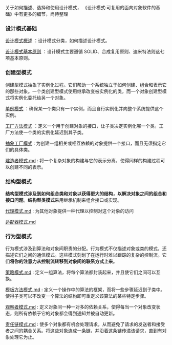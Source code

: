 关于如何描述、选择和使用设计模式， 《设计模式:可复用的面向对象软件的基础》中有更多的细节，尚待整理



### 设计模式基础

 [设计模式概述](设计模式概述.md) ：设计模式分类，如何描述设计模式。

 [设计模式基本原则](设计模式基本原则.md) ：设计模式主要遵循 SOLID、合成复用原则、迪米特法则这七项基本原则。





### 创建型模式

创建型模式抽象了实例化过程。它们帮助一个系统独立于如何创建、组合和表示它的那些对象。一个类创建型模式使用继承改变被实例化的类，而一个对象创建型模式将实例化委托给另一个对象。

 [单例模式](单例模式.md) ：确保某一个类只有一个实例，而且自行实例化并向整个系统提供这个实例。

 [工厂方法模式](工厂方法模式.md) ：定义一个用于创建对象的接口，让子类决定实例化哪一个类。工厂方法使一个类的实例化延迟到其子类。

 [抽象工厂模式](抽象工厂模式.md) : 为创建一组相关或相互依赖的对象提供一个接口，而且无须指定它们的具体类。

 [建造者模式.md](建造者模式.md) : 将一个复杂对象的构建与它的表示分离，使得同样的构建过程可以创建不同的表示。





### 结构型模式

**结构型模式涉及到如何组合类和对象以获得更大的结构，以解决对象之间的组合和接口问题**。**结构型类模式**采用继承机制来组合接口或实现。

 [代理模式.md](代理模式.md) : 为其他对象提供一种代理以控制对这个对象的访问

 [适配器模式.md](适配器模式.md) 





### 行为型模式

行为模式涉及到算法和对象间职责的分配。行为模式不仅描述对象或类的模式，还描述它们之间的通信模式。这些模式刻划了在运行时难以跟踪的复杂的控制流。它们**将你的注意力从控制流转移到对象间的联系方式上来**。 

[策略模式.md](策略模式.md) : 定义一组算法，将每个算法都封装起来，并且使它们之间可以互换。

[模板方法模式.md](模板方法模式.md) : 定义一个操作中的算法的框架，而将一些步骤延迟到子类中。使得子类可以不改变一个算法的结构即可重定义该算法的某些特定步骤。

[观察者模式.md](观察者模式.md) : 定义对象间一种一对多的依赖关系，使得每当一个对象改变状态，则所有依赖于它的对象都会得到通知并被自动更新。

[责任链模式.md](责任链模式.md) : 使多个对象都有机会处理请求，从而避免了请求的发送者和接受者之间的耦合关系。将这些对象连成一条链，并沿着这条链传递该请求，直到有对象处理它为止。